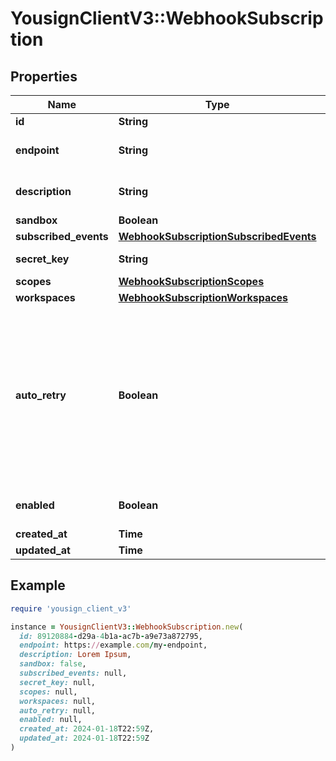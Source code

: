 # YousignClientV3::WebhookSubscription

## Properties

| Name | Type | Description | Notes |
| ---- | ---- | ----------- | ----- |
| **id** | **String** |  |  |
| **endpoint** | **String** | Https target URL of the webhook |  |
| **description** | **String** | Short description of the webhook |  |
| **sandbox** | **Boolean** |  |  |
| **subscribed_events** | [**WebhookSubscriptionSubscribedEvents**](WebhookSubscriptionSubscribedEvents.md) |  |  |
| **secret_key** | **String** | Autogenerated 32 bytes key |  |
| **scopes** | [**WebhookSubscriptionScopes**](WebhookSubscriptionScopes.md) |  |  |
| **workspaces** | [**WebhookSubscriptionWorkspaces**](WebhookSubscriptionWorkspaces.md) |  |  |
| **auto_retry** | **Boolean** | If a Webhook request fails for any reason, Yousign will retry the request 8 times using a back-off mechanism after: 2, 6, 30, 60, 300, 1080, 1440, 2880 min |  |
| **enabled** | **Boolean** | Is the webhook enabled? |  |
| **created_at** | **Time** |  |  |
| **updated_at** | **Time** |  |  |

## Example

```ruby
require 'yousign_client_v3'

instance = YousignClientV3::WebhookSubscription.new(
  id: 89120884-d29a-4b1a-ac7b-a9e73a872795,
  endpoint: https://example.com/my-endpoint,
  description: Lorem Ipsum,
  sandbox: false,
  subscribed_events: null,
  secret_key: null,
  scopes: null,
  workspaces: null,
  auto_retry: null,
  enabled: null,
  created_at: 2024-01-18T22:59Z,
  updated_at: 2024-01-18T22:59Z
)
```


